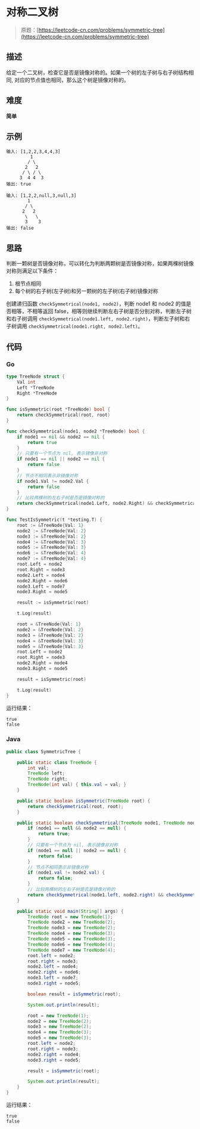 # 对称二叉树

> 原题：[https://leetcode-cn.com/problems/symmetric-tree](https://leetcode-cn.com/problems/symmetric-tree)

## 描述

给定一个二叉树，检查它是否是镜像对称的。如果一个树的左子树与右子树结构相同, 对应的节点值也相同，那么这个树是镜像对称的。

## 难度

**简单**

## 示例

```
输入: [1,2,2,3,4,4,3]
         1
        / \
       2   2
      / \ / \
     3  4 4  3
输出: true
```

```
输入: [1,2,2,null,3,null,3]
        1
       / \
      2   2
       \   \
       3    3
输出: false
```

## 思路

判断一颗树是否镜像对称，可以转化为判断两颗树是否镜像对称，如果两棵树镜像对称则满足以下条件：

1. 根节点相同
2. 每个树的右子树(左子树)和另一颗树的左子树(右子树)镜像对称

创建递归函数 `checkSymmetrical(node1, node2)`，判断 node1 和 node2 的值是否相等，不相等返回 false，相等则继续判断左右子树是否分别对称，判断左子树和右子树调用 `checkSymmetrical(node1.left, node2.right)`，判断左子树和右子树调用 `checkSymmetrical(node1.right, node2.left)`。

## 代码

### Go

```go
type TreeNode struct {
    Val int
    Left *TreeNode
    Right *TreeNode
}

func isSymmetric(root *TreeNode) bool {
    return checkSymmetrical(root, root)
}

func checkSymmetrical(node1, node2 *TreeNode) bool {
    if node1 == nil && node2 == nil {
        return true
    }
    // 只要有一个节点为 nil, 表示镜像非对称
    if node1 == nil || node2 == nil {
        return false
    }
    // 节点不相同表示非镜像对称
    if node1.Val != node2.Val {
        return false
    }
    // 比较两棵树的左右子树是否是镜像对称的
    return checkSymmetrical(node1.Left, node2.Right) && checkSymmetrical(node1.Right, node2.Left)
}
```

```go
func TestIsSymmetric(t *testing.T) {
    root := &TreeNode{Val: 1}
    node2 := &TreeNode{Val: 2}
    node3 := &TreeNode{Val: 2}
    node4 := &TreeNode{Val: 3}
    node5 := &TreeNode{Val: 3}
    node6 := &TreeNode{Val: 4}
    node7 := &TreeNode{Val: 4}
    root.Left = node2
    root.Right = node3
    node2.Left = node4
    node2.Right = node6
    node3.Left = node7
    node3.Right = node5

    result := isSymmetric(root)

    t.Log(result)

    root = &TreeNode{Val: 1}
    node2 = &TreeNode{Val: 2}
    node3 = &TreeNode{Val: 2}
    node4 = &TreeNode{Val: 3}
    node5 = &TreeNode{Val: 3}
    root.Left = node2
    root.Right = node3
    node2.Right = node4
    node3.Right = node5

    result = isSymmetric(root)

    t.Log(result)
}
```

运行结果：

```
true
false
```

### Java

```java
public class SymmetricTree {

    public static class TreeNode {
        int val;
        TreeNode left;
        TreeNode right;
        TreeNode(int val) { this.val = val; }
    }

    public static boolean isSymmetric(TreeNode root) {
        return checkSymmetrical(root, root);
    }

    public static boolean checkSymmetrical(TreeNode node1, TreeNode node2) {
        if (node1 == null && node2 == null) {
            return true;
        }
        // 只要有一个节点为 nil, 表示镜像非对称
        if (node1 == null || node2 == null) {
            return false;
        }
        // 节点不相同表示非镜像对称
        if (node1.val != node2.val) {
            return false;
        }
        // 比较两棵树的左右子树是否是镜像对称的
        return checkSymmetrical(node1.left, node2.right) && checkSymmetrical(node1.right, node2.left);
    }

    public static void main(String[] args) {
        TreeNode root = new TreeNode(1);
        TreeNode node2 = new TreeNode(2);
        TreeNode node3 = new TreeNode(2);
        TreeNode node4 = new TreeNode(3);
        TreeNode node5 = new TreeNode(3);
        TreeNode node6 = new TreeNode(4);
        TreeNode node7 = new TreeNode(4);
        root.left = node2;
        root.right = node3;
        node2.left = node4;
        node2.right = node6;
        node3.left = node7;
        node3.right = node5;

        boolean result = isSymmetric(root);

        System.out.println(result);

        root = new TreeNode(1);
        node2 = new TreeNode(2);
        node3 = new TreeNode(2);
        node4 = new TreeNode(3);
        node5 = new TreeNode(3);
        root.left = node2;
        root.right = node3;
        node2.right = node4;
        node3.right = node5;

        result = isSymmetric(root);

        System.out.println(result);
    }
}
```

运行结果：

```
true
false
```

